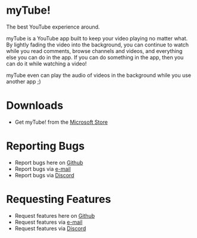 # myTube!

The best YouTube experience around.

myTube is a YouTube app built to keep your video playing no matter what. By lightly fading the video into the background, you can continue to watch while you read comments, browse channels and videos, and everything else you can do in the app. If you can do something in the app, then you can do it while watching a video!

myTube even can play the audio of videos in the background while you use another app ;)

# Downloads

- Get myTube! from the [Microsoft Store](https://www.microsoft.com/en-us/p/mytube/9wzdncrcwf3l)

# Reporting Bugs

- Report bugs here on [Github](https://github.com/mytube/mytube/issues/new?template=bug_report.md)
- Report bugs via [e-mail](mailto:rykenproductions@outlook.com?subject=myTube%20%20Problem%20Report%20%5B%3Cversion%3E%5D&body=%0D%0A%3D%3D%3D%3D%3D%3D%3D%3D%0D%0AOS%20Version%3A%20%3CINSERT%20YOUR%20OS%20VERSION%20HERE%20%28Can%20be%20found%20via%20cmd.exe%20%2Fk%20%22ver%22%3E%0D%0AApp%20Version%3A%20%3CINSERT%20YOUR%20APP%20VERSION%20HERE%20%28Can%20be%20found%20under%20%22...%22%3D%3E%22About%22%3E%0D%0ADevice%20family%3A%20%28Desktop%2FLaptop%2FXBOX%29)
- Report bugs via [Discord](https://discord.gg/dWy7Ah)

# Requesting Features

- Request features here on [Github](https://github.com/mytube/mytube/issues/new?template=feature_request.md)
- Request features via [e-mail](mailto:rykenproductions@outlook.com?subject=myTube%20Feature%20Request&body=%0D%0A%3D%3D%3D%3D%3D%3D%3D%3D%0D%0AOS%20Version%3A%20%3CINSERT%20YOUR%20OS%20VERSION%20HERE%20%28Can%20be%20found%20via%20cmd.exe%20%2Fk%20%22ver%22%3E%0D%0AApp%20Version%3A%20%3CINSERT%20YOUR%20APP%20VERSION%20HERE%20%28Can%20be%20found%20under%20%22...%22%3D%3E%22About%22%3E%0D%0ADevice%20family%3A%20%28Desktop%2FLaptop%2FXBOX%29)
- Request features via [Discord](https://discord.gg/QGQBFe)
